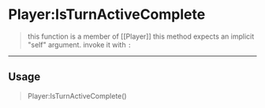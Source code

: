 # Player:IsTurnActiveComplete
> this function is a member of [[Player]]
> this method expects an implicit "self" argument. invoke it with `:`
-----
## Usage
> Player:IsTurnActiveComplete()
